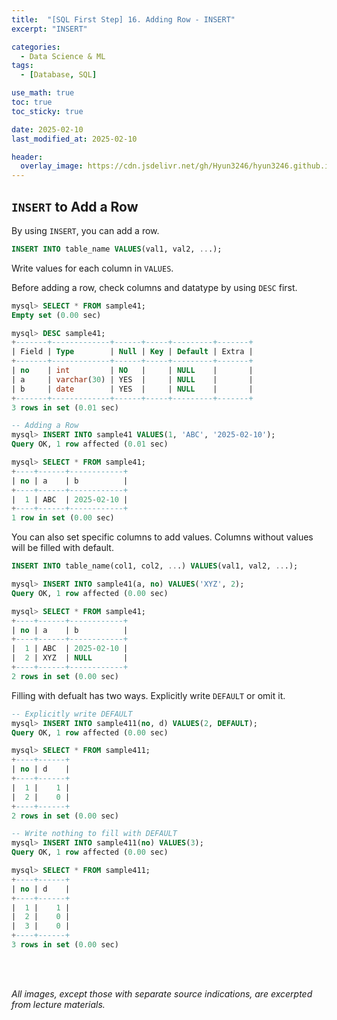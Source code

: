 ```yaml
---
title:  "[SQL First Step] 16. Adding Row - INSERT"
excerpt: "INSERT"

categories:
  - Data Science & ML
tags:
  - [Database, SQL]

use_math: true
toc: true
toc_sticky: true

date: 2025-02-10
last_modified_at: 2025-02-10

header:
  overlay_image: https://cdn.jsdelivr.net/gh/Hyun3246/hyun3246.github.io@master/image/overlay image/SQL First Step.png
---
```

## `INSERT` to Add a Row
By using `INSERT`, you can add a row.

```sql
INSERT INTO table_name VALUES(val1, val2, ...);
```

Write values for each column in `VALUES`.

Before adding a row, check columns and datatype by using `DESC` first.

```sql
mysql> SELECT * FROM sample41;
Empty set (0.00 sec)

mysql> DESC sample41;
+-------+-------------+------+-----+---------+-------+
| Field | Type        | Null | Key | Default | Extra |
+-------+-------------+------+-----+---------+-------+
| no    | int         | NO   |     | NULL    |       |
| a     | varchar(30) | YES  |     | NULL    |       |
| b     | date        | YES  |     | NULL    |       |
+-------+-------------+------+-----+---------+-------+
3 rows in set (0.01 sec)

-- Adding a Row
mysql> INSERT INTO sample41 VALUES(1, 'ABC', '2025-02-10');
Query OK, 1 row affected (0.01 sec)

mysql> SELECT * FROM sample41;
+----+------+------------+
| no | a    | b          |
+----+------+------------+
|  1 | ABC  | 2025-02-10 |
+----+------+------------+
1 row in set (0.00 sec)
```


You can also set specific columns to add values. Columns without values will be filled with default.

```sql
INSERT INTO table_name(col1, col2, ...) VALUES(val1, val2, ...);
```

```sql
mysql> INSERT INTO sample41(a, no) VALUES('XYZ', 2);
Query OK, 1 row affected (0.00 sec)

mysql> SELECT * FROM sample41;
+----+------+------------+
| no | a    | b          |
+----+------+------------+
|  1 | ABC  | 2025-02-10 |
|  2 | XYZ  | NULL       |
+----+------+------------+
2 rows in set (0.00 sec)
```

Filling with defualt has two ways. Explicitly write `DEFAULT` or omit it.

```sql
-- Explicitly write DEFAULT
mysql> INSERT INTO sample411(no, d) VALUES(2, DEFAULT);
Query OK, 1 row affected (0.00 sec)

mysql> SELECT * FROM sample411;
+----+------+
| no | d    |
+----+------+
|  1 |    1 |
|  2 |    0 |
+----+------+
2 rows in set (0.00 sec)

-- Write nothing to fill with DEFAULT
mysql> INSERT INTO sample411(no) VALUES(3);
Query OK, 1 row affected (0.00 sec)

mysql> SELECT * FROM sample411;
+----+------+
| no | d    |
+----+------+
|  1 |    1 |
|  2 |    0 |
|  3 |    0 |
+----+------+
3 rows in set (0.00 sec)
```

<br/>
<br/>

*All images, except those with separate source indications, are excerpted from lecture materials.*